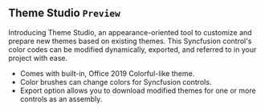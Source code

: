 ## Theme Studio `Preview`

Introducing Theme Studio, an appearance-oriented tool to customize and prepare new themes based on existing themes. This Syncfusion control's color codes can be modified dynamically, exported, and referred to in your project with ease.

* Comes with built-in, Office 2019 Colorful-like theme.
* Color brushes can change colors for Syncfusion controls.
* Export option allows you to download modified themes for one or more controls as an assembly.
